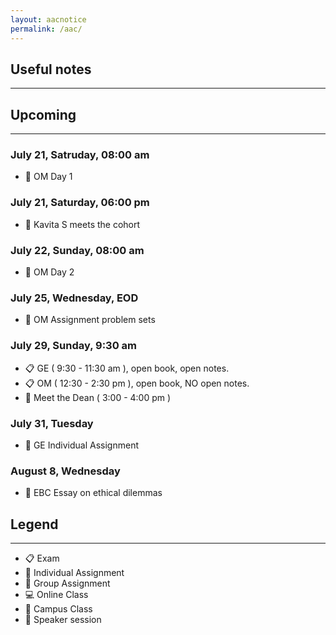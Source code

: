 ```yaml
---
layout: aacnotice
permalink: /aac/
---
```


## Useful notes

----

## Upcoming

----
### July 21, Satruday, 08:00 am
* :school: OM Day 1

### July 21, Saturday, 06:00 pm
* :microphone: Kavita S meets the cohort

### July 22, Sunday, 08:00 am
* :school: OM Day 2

### July 25, Wednesday, EOD
* :busts_in_silhouette: OM Assignment problem sets

### July 29, Sunday, 9:30 am
* :clipboard: GE ( 9:30 - 11:30 am ), open book, open notes.
* :clipboard: OM ( 12:30 - 2:30 pm ), open book, NO open notes.
* :microphone: Meet the Dean ( 3:00 - 4:00 pm )

### July 31, Tuesday
* :bust_in_silhouette: GE Individual Assignment

### August 8, Wednesday
* :bust_in_silhouette: EBC Essay on ethical dilemmas

## Legend

----
* :clipboard: Exam
* :bust_in_silhouette: Individual Assignment
* :busts_in_silhouette: Group Assignment
* :computer: Online Class
* :school: Campus Class
* :microphone: Speaker session
